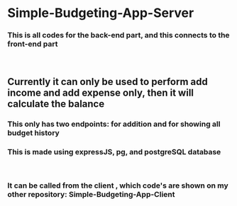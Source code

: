 # Simple-Budgeting-App-Server


### This is all codes for the back-end part, and this connects to the front-end part 
<br> 

## Currently it can only be used to perform add income and add expense only, then it will calculate the balance

### This only has two endpoints: for addition and for showing all budget history

### This is made using expressJS, pg, and postgreSQL database
<br>

### It can be called from the client , which code's are shown on my other repository: Simple-Budgeting-App-Client

<br> <br>


